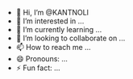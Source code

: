 - 👋 Hi, I’m @KANTNOLI
- 👀 I’m interested in ...
- 🌱 I’m currently learning ...
- 💞️ I’m looking to collaborate on ...
- 📫 How to reach me ...
- 😄 Pronouns: ...
- ⚡ Fun fact: ...

<!---
KANTNOLI/KANTNOLI is a ✨ special ✨ repository because its `README.md` (this file) appears on your GitHub profile.
You can click the Preview link to take a look at your changes.
--->
